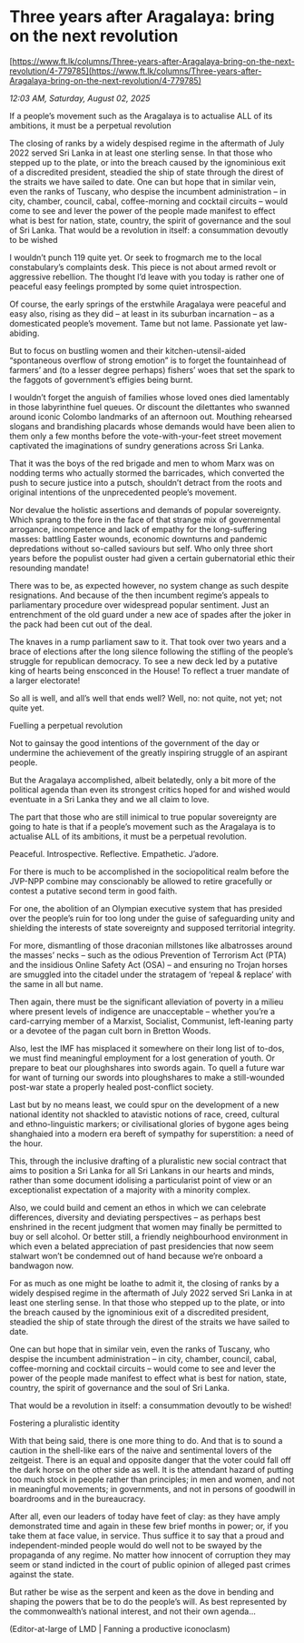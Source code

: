 # Three years after Aragalaya: bring on the next revolution

[https://www.ft.lk/columns/Three-years-after-Aragalaya-bring-on-the-next-revolution/4-779785](https://www.ft.lk/columns/Three-years-after-Aragalaya-bring-on-the-next-revolution/4-779785)

*12:03 AM, Saturday, August 02, 2025*

If a people’s movement such as the Aragalaya is to actualise ALL of its ambitions, it must be a perpetual revolution

The closing of ranks by a widely despised regime in the aftermath of July 2022 served Sri Lanka in at least one sterling sense. In that those who stepped up to the plate, or into the breach caused by the ignominious exit of a discredited president, steadied the ship of state through the direst of the straits we have sailed to date. One can but hope that in similar vein, even the ranks of Tuscany, who despise the incumbent administration – in city, chamber, council, cabal, coffee-morning and cocktail circuits – would come to see and lever the power of the people made manifest to effect what is best for nation, state, country, the spirit of governance and the soul of Sri Lanka. That would be a revolution in itself: a consummation devoutly to be wished

I wouldn’t punch 119 quite yet. Or seek to frogmarch me to the local constabulary’s complaints desk. This piece is not about armed revolt or aggressive rebellion. The thought I’d leave with you today is rather one of peaceful easy feelings prompted by some quiet introspection.

Of course, the early springs of the erstwhile Aragalaya were peaceful and easy also, rising as they did – at least in its suburban incarnation – as a domesticated people’s movement. Tame but not lame. Passionate yet law-abiding.

But to focus on bustling women and their kitchen-utensil-aided “spontaneous overflow of strong emotion” is to forget the fountainhead of farmers’ and (to a lesser degree perhaps) fishers’ woes that set the spark to the faggots of government’s effigies being burnt.

I wouldn’t forget the anguish of families whose loved ones died lamentably in those labyrinthine fuel queues. Or discount the dilettantes who swanned around iconic Colombo landmarks of an afternoon out. Mouthing rehearsed slogans and brandishing placards whose demands would have been alien to them only a few months before the vote-with-your-feet street movement captivated the imaginations of sundry generations across Sri Lanka.

That it was the boys of the red brigade and men to whom Marx was on nodding terms who actually stormed the barricades, which converted the push to secure justice into a putsch, shouldn’t detract from the roots and original intentions of the unprecedented people’s movement.

Nor devalue the holistic assertions and demands of popular sovereignty. Which sprang to the fore in the face of that strange mix of governmental arrogance, incompetence and lack of empathy for the long-suffering masses: battling Easter wounds, economic downturns and pandemic depredations without so-called saviours but self. Who only three short years before the populist ouster had given a certain gubernatorial ethic their resounding mandate!

There was to be, as expected however, no system change as such despite resignations. And because of the then incumbent regime’s appeals to parliamentary procedure over widespread popular sentiment. Just an entrenchment of the old guard under a new ace of spades after the joker in the pack had been cut out of the deal.

The knaves in a rump parliament saw to it. That took over two years and a brace of elections after the long silence following the stifling of the people’s struggle for republican democracy. To see a new deck led by a putative king of hearts being ensconced in the House! To reflect a truer mandate of a larger electorate!

So all is well, and all’s well that ends well? Well, no: not quite, not yet; not quite yet.

Fuelling a perpetual revolution

Not to gainsay the good intentions of the government of the day or undermine the achievement of the greatly inspiring struggle of an aspirant people.

But the Aragalaya accomplished, albeit belatedly, only a bit more of the political agenda than even its strongest critics hoped for and wished would eventuate in a Sri Lanka they and we all claim to love.

The part that those who are still inimical to true popular sovereignty are going to hate is that if a people’s movement such as the Aragalaya is to actualise ALL of its ambitions, it must be a perpetual revolution.

Peaceful. Introspective. Reflective. Empathetic. J’adore.

For there is much to be accomplished in the sociopolitical realm before the JVP-NPP combine may conscionably be allowed to retire gracefully or contest a putative second term in good faith.

For one, the abolition of an Olympian executive system that has presided over the people’s ruin for too long under the guise of safeguarding unity and shielding the interests of state sovereignty and supposed territorial integrity.

For more, dismantling of those draconian millstones like albatrosses around the masses’ necks – such as the odious Prevention of Terrorism Act (PTA) and the insidious Online Safety Act (OSA) – and ensuring no Trojan horses are smuggled into the citadel under the stratagem of ‘repeal & replace’ with the same in all but name.

Then again, there must be the significant alleviation of poverty in a milieu where present levels of indigence are unacceptable – whether you’re a card-carrying member of a Marxist, Socialist, Communist, left-leaning party or a devotee of the pagan cult born in Bretton Woods.

Also, lest the IMF has misplaced it somewhere on their long list of to-dos, we must find meaningful employment for a lost generation of youth. Or prepare to beat our ploughshares into swords again. To quell a future war for want of turning our swords into ploughshares to make a still-wounded post-war state a properly healed post-conflict society.

Last but by no means least, we could spur on the development of a new national identity not shackled to atavistic notions of race, creed, cultural and ethno-linguistic markers; or civilisational glories of bygone ages being shanghaied into a modern era bereft of sympathy for superstition: a need of the hour.

This, through the inclusive drafting of a pluralistic new social contract that aims to position a Sri Lanka for all Sri Lankans in our hearts and minds, rather than some document idolising a particularist point of view or an exceptionalist expectation of a majority with a minority complex.

Also, we could build and cement an ethos in which we can celebrate differences, diversity and deviating perspectives – as perhaps best enshrined in the recent judgment that women may finally be permitted to buy or sell alcohol. Or better still, a friendly neighbourhood environment in which even a belated appreciation of past presidencies that now seem stalwart won’t be condemned out of hand because we’re onboard a bandwagon now.

For as much as one might be loathe to admit it, the closing of ranks by a widely despised regime in the aftermath of July 2022 served Sri Lanka in at least one sterling sense. In that those who stepped up to the plate, or into the breach caused by the ignominious exit of a discredited president, steadied the ship of state through the direst of the straits we have sailed to date.

One can but hope that in similar vein, even the ranks of Tuscany, who despise the incumbent administration – in city, chamber, council, cabal, coffee-morning and cocktail circuits – would come to see and lever the power of the people made manifest to effect what is best for nation, state, country, the spirit of governance and the soul of Sri Lanka.

That would be a revolution in itself: a consummation devoutly to be wished!

Fostering a pluralistic identity

With that being said, there is one more thing to do. And that is to sound a caution in the shell-like ears of the naive and sentimental lovers of the zeitgeist. There is an equal and opposite danger that the voter could fall off the dark horse on the other side as well. It is the attendant hazard of putting too much stock in people rather than principles; in men and women, and not in meaningful movements; in governments, and not in persons of goodwill in boardrooms and in the bureaucracy.

After all, even our leaders of today have feet of clay: as they have amply demonstrated time and again in these few brief months in power; or, if you take them at face value, in service. Thus suffice it to say that a proud and independent-minded people would do well not to be swayed by the propaganda of any regime. No matter how innocent of corruption they may seem or stand indicted in the court of public opinion of alleged past crimes against the state.

But rather be wise as the serpent and keen as the dove in bending and shaping the powers that be to do the people’s will. As best represented by the commonwealth’s national interest, and not their own agenda...

(Editor-at-large of LMD | Fanning a productive iconoclasm)

